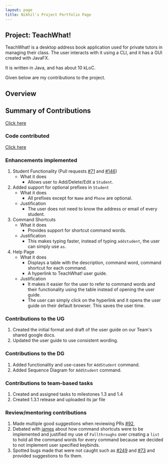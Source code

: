 ```yaml
---
layout: page
title: Nikhil's Project Portfolio Page
---
```


## Project: TeachWhat!

TeachWhat! is a desktop address book application used for private tutors in managing their class. 
The user interacts with it using a CLI, and it has a GUI created with JavaFX. 

It is written in Java, and has about 10 kLoC.

Given below are my contributions to the project.

## Overview

## Summary of Contributions
[Click here](https://github.com/AY2122S2-CS2103T-W11-3/tp/commits?author=nnmoq)

### Code contributed
[Click here](https://nus-cs2103-ay2122s2.github.io/tp-dashboard/?search=&sort=groupTitle&sortWithin=title&since=2022-02-18&timeframe=commit&mergegroup=&groupSelect=groupByRepos&breakdown=false&tabOpen=true&tabType=zoom&zA=nnmoq&zR=AY2122S2-CS2103T-W11-3%2Ftp%5Bmaster%5D&zACS=201.4071329319129&zS=2022-02-18&zFS=&zU=2022-04-07&zMG=false&zFTF=commit&zFGS=groupByRepos&zFR=false)

### Enhancements implemented
1. Student Functionality
   (Pull requests [#71](https://github.com/AY2122S2-CS2103T-W11-3/tp/pull/71) and [#146](https://github.com/AY2122S2-CS2103T-W11-3/tp/pull/146))
   - What it does
     - Allows user to Add/Delete/Edit a `Student`.
2. Added support for optional prefixes in `Student`
   - What it does
     - All prefixes except for `Name` and `Phone` are optional.
   - Justification
     - The user does not need to know the address or email of every student.
3. Command Shortcuts
   - What it does
     - Provides support for shortcut command words.
   - Justification
     - This makes typing faster, instead of typing `addstudent`, the user can simply use `as`.
4. Help Page
    - What it does
      - Displays a table with the description, command word, command shortcut for each command.
      - A hyperlink to TeachWhat! user guide.
    - Justification
      - It makes it easier for the user to refer to command words and their functionality using the table instead of 
      opening the user guide.
      - The user can simply click on the hyperlink and it opens the user guide on their default browser. This saves the user time.

### Contributions to the UG
      
1. Created the initial format and draft of the user guide on our Team's shared google docs.
2. Updated the user guide to use consistent wording.
### Contributions to the DG

1. Added functionality and use-cases for `AddStudent` command.
2. Added Sequence Diagram for `AddStudent` command.

### Contributions to team-based tasks
1. Created and assigned tasks to milestones 1.3 and 1.4
2. Created 1.3.1 release and uploaded its jar file

### Review/mentoring contributions
1. Made multiple good suggestions when reviewing PRs [#92](https://github.com/AY2122S2-CS2103T-W11-3/tp/pull/92#issuecomment-1072136978), 
2. Debated with [james]() about how command shortcuts were to be implemented and justified my use of `Fallthroughs` over creating a `list` to hold all the command words for every command because we decided to not implement user specified keybinds.
3. Spotted bugs made that were not caught such as [#249](https://github.com/AY2122S2-CS2103T-W11-3/tp/issues/249) and [#73](https://github.com/AY2122S2-CS2103T-W11-3/tp/pull/73/files) and provided suggestions to fix them.

